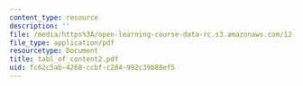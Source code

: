```yaml
---
content_type: resource
description: ''
file: /media/https%3A/open-learning-course-data-rc.s3.amazonaws.com/12-864-inference-from-data-and-models-spring-2005/fc62c5ab4268ccbfc284992c39b88ef5_tabl_of_content2.pdf
file_type: application/pdf
resourcetype: Document
title: tabl_of_content2.pdf
uid: fc62c5ab-4268-ccbf-c284-992c39b88ef5
---
```

